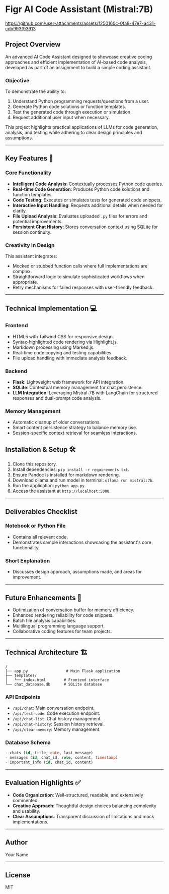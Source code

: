 # Figr AI Code Assistant (Mistral:7B)
https://github.com/user-attachments/assets/f250160c-0fa8-47e7-a431-cdb993f93913
## Project Overview
An advanced AI Code Assistant designed to showcase creative coding approaches and efficient implementation of AI-based code analysis, developed as part of an assignment to build a simple coding assistant.

### Objective
To demonstrate the ability to:
1. Understand Python programming requests/questions from a user.
2. Generate Python code solutions or function templates.
3. Test the generated code through execution or simulation.
4. Request additional user input when necessary.

This project highlights practical applications of LLMs for code generation, analysis, and testing while adhering to clear design principles and assumptions.

---

## Key Features 🌟

### Core Functionality
- **Intelligent Code Analysis**: Contextually processes Python code queries.
- **Real-time Code Generation**: Produces Python code solutions and function templates.
- **Code Testing**: Executes or simulates tests for generated code snippets.
- **Interactive Input Handling**: Requests additional details when needed for clarity.
- **File Upload Analysis**: Evaluates uploaded `.py` files for errors and potential improvements.
- **Persistent Chat History**: Stores conversation context using SQLite for session continuity.

### Creativity in Design
This assistant integrates:
- Mocked or stubbed function calls where full implementations are complex.
- Straightforward logic to simulate sophisticated workflows when appropriate.
- Retry mechanisms for failed responses with user-friendly feedback.

---

## Technical Implementation 💻

### Frontend
- HTML5 with Tailwind CSS for responsive design.
- Syntax-highlighted code rendering via Highlight.js.
- Markdown processing using Marked.js.
- Real-time code copying and testing capabilities.
- File upload handling with immediate analysis feedback.

### Backend
- **Flask**: Lightweight web framework for API integration.
- **SQLite**: Contextual memory management for chat persistence.
- **LLM Integration**: Leveraging Mistral-7B with LangChain for structured responses and dual-prompt code analysis.

### Memory Management
- Automatic cleanup of older conversations.
- Smart content persistence strategy to balance memory use.
- Session-specific context retrieval for seamless interactions.


## Installation & Setup 🛠️
1. Clone this repository.
2. Install dependencies: `pip install -r requirements.txt`.
3. Ensure Pandoc is installed for markdown rendering.
4. Download ollama and run model in terminal: `ollama run mistral:7b`.
5. Run the application: `python app.py`.
6. Access the assistant at `http://localhost:5000`.

---

## Deliverables Checklist
### Notebook or Python File
- Contains all relevant code.
- Demonstrates sample interactions showcasing the assistant's core functionality.

### Short Explanation
- Discusses design approach, assumptions made, and areas for improvement.

---

## Future Enhancements 🔄
- Optimization of conversation buffer for memory efficiency.
- Enhanced rendering reliability for code snippets.
- Batch file analysis capabilities.
- Multilingual programming language support.
- Collaborative coding features for team projects.

---

## Technical Architecture 🏗️
```
/
├── app.py                 # Main Flask application
├── templates/            
│   └── index.html        # Frontend interface
└── chat_database.db      # SQLite database
```

### API Endpoints
- `/api/chat`: Main conversation endpoint.
- `/api/test-code`: Code execution endpoint.
- `/api/chat-list`: Chat history management.
- `/api/chat-history`: Session history retrieval.
- `/api/clear-memory`: Memory management.

### Database Schema
```sql
- chats (id, title, date, last_message)
- messages (id, chat_id, role, content, timestamp)
- important_info (id, chat_id, content)
```

---

## Evaluation Highlights ✅
- **Code Organization**: Well-structured, readable, and extensively commented.
- **Creative Approach**: Thoughtful design choices balancing complexity and usability.
- **Clear Assumptions**: Transparent discussion of limitations and mock implementations.

---

## Author
Your Name

---

## License
MIT


